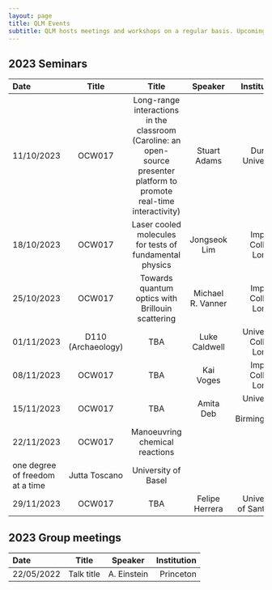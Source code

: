 ```yaml
---
layout: page
title: QLM Events 
subtitle: QLM hosts meetings and workshops on a regular basis. Upcoming events are listed here.
---
```


## 2023 Seminars

|Date  |Title  |Title   |Speaker    |Institution    |
|:---  | :----:  | :----:      | :----:      |           --: |
|11/10/2023|OCW017|Long-range interactions in the classroom (Caroline: an open-source presenter platform to promote real-time interactivity)|Stuart Adams    |Durham University |
|18/10/2023|OCW017|Laser cooled molecules for tests of fundamental physics|Jongseok Lim    |Imperial College, London |
|25/10/2023|OCW017|Towards quantum optics with Brillouin scattering|Michael R. Vanner    |Imperial College, London |
|01/11/2023|D110 (Archaeology)|TBA|Luke Caldwell    |University College, London |
|08/11/2023|OCW017|TBA|Kai Voges    |Imperial College, London |
|15/11/2023|OCW017|TBA|Amita Deb    |University of Birmingham |
|22/11/2023|OCW017|Manoeuvring chemical reactions
one degree of freedom at a time|Jutta Toscano    |University of Basel |
|29/11/2023|OCW017|TBA|Felipe Herrera    |University of Santiago |

## 2023 Group meetings

|Date   |Title   |Speaker    |Institution    |
|:---   | :----:      | :----:      |           --: |
|22/05/2022|Talk title |A. Einstein    |Princeton  |

